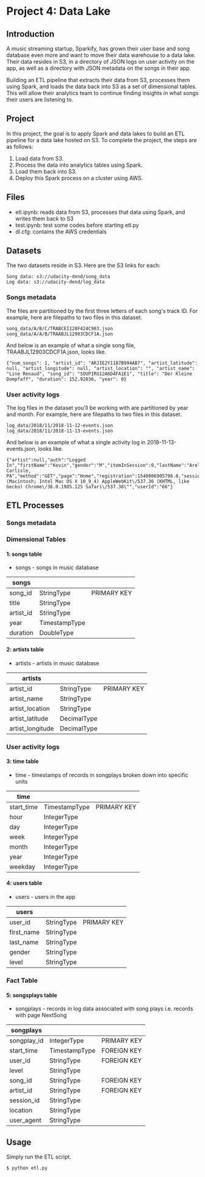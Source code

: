 # Project 4: Data Lake


## Introduction

A music streaming startup, Sparkify, has grown their user base and song database even more and want to move their data warehouse to a data lake. Their data resides in S3, in a directory of JSON logs on user activity on the app, as well as a directory with JSON metadata on the songs in their app.

 Building an ETL pipeline that extracts their data from S3, processes them using Spark, and loads the data back into S3 as a set of dimensional tables. This will allow their analytics team to continue finding insights in what songs their users are listening to.


## Project

In this project, the goal is to apply Spark and data lakes to build an ETL pipeline for a data lake hosted on S3. To complete the project, the steps are as follows:
1. Load data from S3.
2. Process the data into analytics tables using Spark.
3. Load them back into S3. 
4. Deploy this Spark process on a cluster using AWS.

## Files

- etl.ipynb: reads data from S3, processes that data using Spark, and writes them back to S3
- test.ipynb: test some codes before starting etl.py
- dl.cfg: contains the AWS credentials

## Datasets
 The two datasets reside in S3. Here are the S3 links for each:
 ```
 Song data: s3://udacity-dend/song_data
 Log data: s3://udacity-dend/log_data
 ```


### Songs metadata

The files are partitioned by the first three letters of each song's track ID. For example, here are filepaths to two files in this dataset.

```
song_data/A/B/C/TRABCEI128F424C983.json
song_data/A/A/B/TRAABJL12903CDCF1A.json
```

And below is an example of what a single song file, TRAABJL12903CDCF1A.json, looks like.

```
{"num_songs": 1, "artist_id": "ARJIE2Y1187B994AB7", "artist_latitude": null, "artist_longitude": null, "artist_location": "", "artist_name": "Line Renaud", "song_id": "SOUPIRU12A6D4FA1E1", "title": "Der Kleine Dompfaff", "duration": 152.92036, "year": 0}
```

### User activity logs

The log files in the dataset you'll be working with are partitioned by year and month. For example, here are filepaths to two files in this dataset.

```
log_data/2018/11/2018-11-12-events.json
log_data/2018/11/2018-11-13-events.json
```

And below is an example of what a single activity log in 2018-11-13-events.json, looks like.

```
{"artist":null,"auth":"Logged In","firstName":"Kevin","gender":"M","itemInSession":0,"lastName":"Arellano","length":null,"level":"free","location":"Harrisburg-Carlisle, PA","method":"GET","page":"Home","registration":1540006905796.0,"sessionId":514,"song":null,"status":200,"ts":1542069417796,"userAgent":"\"Mozilla\/5.0 (Macintosh; Intel Mac OS X 10_9_4) AppleWebKit\/537.36 (KHTML, like Gecko) Chrome\/36.0.1985.125 Safari\/537.36\"","userId":"66"}
```

## ETL Processes

### Songs metadata

### Dimensional Tables

#### 1: songs table

- songs - songs in music database

| songs | | |
|---|---|---|
song_id | StringType | PRIMARY KEY
title | StringType
artist_id | StringType
year | TimestampType
duration | DoubleType


#### 2: artists table

- artists - artists in music database

| artists | | |
|---|---|---|
artist_id | StringType | PRIMARY KEY
artist_name | StringType
artist_location | StringType
artist_latitude | DecimalType
artist_longitude | DecimalType

### User activity logs

#### 3: time table

-  time - timestamps of records in songplays broken down into specific units

| time | | |
|---|---|--|
start_time | TimestampType | PRIMARY KEY
hour | IntegerType
day | IntegerType
week | IntegerType
month | IntegerType
year | IntegerType
weekday | IntegerType


#### 4: users table
- users - users in the app

| users | | |
|---|---|---|
user_id | StringType | PRIMARY KEY
first_name | StringType
last_name | StringType
gender | StringType
level | StringType

### Fact Table

#### 5: songsplays table
- songplays - records in log data associated with song plays i.e. records with page NextSong

| songplays | | |
|---|---|---|
songplay_id | IntegerType | PRIMARY KEY
start_time | TimestampType | FOREIGN KEY
user_id | StringType | FOREIGN KEY
level | StringType
song_id | StringType | FOREIGN KEY
artist_id | StringType | FOREIGN KEY
session_id | StringType
location | StringType
user_agent | StringType




## Usage

Simply run the ETL script.

```
$ python etl.py
```
